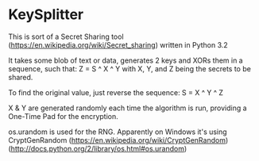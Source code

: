 KeySplitter
===========
This is sort of a Secret Sharing tool (https://en.wikipedia.org/wiki/Secret_sharing) written in Python 3.2

It takes some blob of text or data, generates 2 keys and XORs them in a sequence, such that:
Z = S ^ X ^ Y
with X, Y, and Z being the secrets to be shared.

To find the original value, just reverse the sequence:
S = X ^ Y ^ Z

X & Y are generated randomly each time the algorithm is run, providing a One-Time Pad for the encryption.

os.urandom is used for the RNG. Apparently on Windows it's using CryptGenRandom (https://en.wikipedia.org/wiki/CryptGenRandom) (http://docs.python.org/2/library/os.html#os.urandom)
